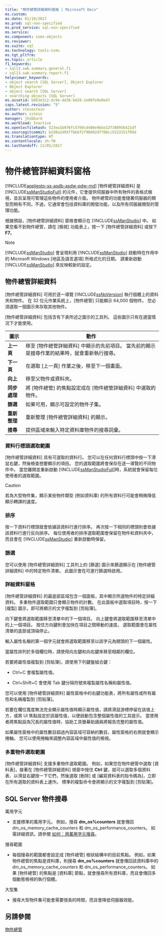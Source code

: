 ```yaml
---
title: "物件總管詳細資料窗格 | Microsoft Docs"
ms.custom: 
ms.date: 01/19/2017
ms.prod: sql-non-specified
ms.prod_service: sql-non-specified
ms.service: 
ms.component: ssms-objects
ms.reviewer: 
ms.suite: sql
ms.technology: tools-ssms
ms.tgt_pltfrm: 
ms.topic: article
f1_keywords:
- sql13.swb.summary.general.f1
- sql13.swb.summary.report.f1
helpviewer_keywords:
- object search [SQL Server], Object Explorer
- Object Explorer
- object search [SQL Server]
- searching objects [SQL Server]
ms.assetid: b963e3c2-dc9e-4d38-bd28-2e00fe9e0e47
caps.latest.revision: "5"
author: stevestein
ms.author: sstein
manager: jhubbard
ms.workload: Inactive
ms.openlocfilehash: 523ea1b976fc5769cd400e9bbe32f380956421df
ms.sourcegitcommit: b2d8a2d95ffbb6f2f98692d7760cc5523151f99d
ms.translationtype: HT
ms.contentlocale: zh-TW
ms.lasthandoff: 12/05/2017
---
```

# <a name="object-explorer-details-pane"></a>物件總管詳細資料窗格
[!INCLUDE[appliesto-ss-asdb-asdw-pdw-md](../../includes/appliesto-ss-asdb-asdw-pdw-md.md)] [物件總管詳細資料] 是 [!INCLUDE[ssManStudioFull](../../includes/ssmanstudiofull_md.md)] 的元件，它會提供伺服器中所有物件的表格式檢視，並且呈現可管理這些物件的使用者介面。 物件總管的功能會隨著伺服器的類型而稍有不同，不過，它通常會包括資料庫的開發功能，以及所有伺服器類型的管理功能。  
  
根據預設，[物件總管詳細資料] 窗格會顯示在 [!INCLUDE[ssManStudio](../../includes/ssmanstudio_md.md)] 中。 如果您看不到物件總管，請在 [檢視] 功能表上，按一下 [物件總管詳細資料] 或按下 **F7**。  
  
> [!NOTE]  
> [!INCLUDE[ssManStudio](../../includes/ssmanstudio_md.md)] 會呈現利用 [!INCLUDE[ssManStudio](../../includes/ssmanstudio_md.md)] 啟動時在作用中的 Microsoft Windows [地區及語言選項] 所格式化的日期。 請重新啟動 [!INCLUDE[ssManStudio](../../includes/ssmanstudio_md.md)] 來反映較新的設定。  
  
## <a name="object-explorer-details"></a>物件總管詳細資料  
[物件總管詳細資料] 可用於逐一導覽 [!INCLUDE[ssNoVersion](../../includes/ssnoversion_md.md)] 執行個體上的資料夾和物件。 在 32 位元作業系統上，[物件總管] 只能顯示 64,000 個物件。 您必須選取一個圖示來存取其他物件。  
  
[物件總管詳細資料] 包括含有下表所述之圖示的工具列。 這些圖示只有在適當情況下才能使用。  
  
|圖示|動作|  
|--------|----------|  
|**上一頁**|移至 [物件總管詳細資料] 中顯示的先前項目。 當先前的顯示是搜尋作業的結果時，就會重新執行搜尋。|  
|**下一頁**|在選取 [上一頁] 作業之後，移至下一個畫面。|  
|**向上**|移至父物件或資料夾。|  
|**同步處理**|將 [物件總管] 的焦點設定成在 [物件總管詳細資料] 中選取的物件。|  
|**篩選**|如果可用，顯示可設定的物件子集。|  
|**重新整理**|重新整理 [物件總管詳細資料] 的顯示。|  
|**搜尋**|提供區域來輸入特定資料庫物件的搜尋詞彙。|  
  
### <a name="column-header-selections"></a>資料行標頭選取範圍  
[物件總管詳細資料] 具有可選取的資料行。 您可以在任何資料行標頭中按一下滑鼠右鍵，然後檢查想要顯示的項目。 您的選取範圍將會保存在逐一導覽的不同物件中。 當您離開並重新啟動 [!INCLUDE[ssManStudioFull](../../includes/ssmanstudiofull_md.md)]時，系統就會保留每位使用者的選取範圍。  
  
> [!CAUTION]  
> 若為大型物件集，顯示某些物件類型 (例如資料庫) 的所有資料行可能會稍微降低顯示轉譯的速度。  
  
### <a name="sorting"></a>排序  
按一下資料行標頭就會依據該資料行進行排序。 再次按一下相同的標頭則會依據該資料行進行反向排序。 每位使用者的排序選取範圍會保留在物件和資料夾中，而且會在 [!INCLUDE[ssManStudio](../../includes/ssmanstudio_md.md)] 重新啟動時保留。  
  
### <a name="filtering"></a>篩選  
您可以使用 [物件總管詳細資料] 工具列上的 [篩選] 圖示來篩選顯示在 [物件總管詳細資料] 中的特定物件清單。 此圖示會在可進行篩選時啟用。  
  
### <a name="details-pane"></a>詳細資料窗格  
[物件總管詳細資料] 的最底部區域包含一個面板，其中顯示所選物件的特定詳細資料。 多重物件選取範圍只會顯示物件的計數。 在此面板中選取項目時，按一下 [複製] 圖示，即可將顯示的文字複製到 [剪貼簿]。  
  
向下鍵會將選取範圍移至清單中的下一個項目。 向上鍵會將選取範圍移至清單中的上一個項目。 按住方向鍵則會加快在項目之間移動的速度。 選取範圍會在屬性清單的底部或頂端停止。  
  
輸入屬性名稱的第一個字元就會將選取範圍移至以該字元為開頭的下一個屬性。  
  
當屬性排列於多個欄位時，請使用向左鍵和向右鍵來移至相鄰的欄位。  
  
若要將屬性值複製到 [剪貼簿]，請使用下列鍵盤組合鍵：  
  
-   Ctrl+C 會複製屬性值。  
  
-   Ctrl+Shift+C 會使用 Tab 鍵分隔符號來複製屬性名稱和屬性值。  
  
您可以使用 [物件總管詳細資料] 屬性窗格中的右鍵功能表，將所有屬性或所有屬性和名稱複製到 [剪貼簿]。  
  
若要在欄位寬度無法完全顯示屬性值時顯示屬性值，請將滑鼠游標停留在該值上方，或將 UI 焦點設定於該屬性值，以便啟動包含整個屬性值的工具提示。 當使用者將焦點設為冗長的屬性值時，協助工具螢幕助讀員將報告完整的屬性值。  
  
如果屬性窗格中的屬性數目超過內容區域可容納的數目，屬性窗格的右側就會顯示捲軸。 您可以使用捲軸來調整內容區域中屬性值的檢視。  
  
### <a name="multiple-object-selection"></a>多重物件選取範圍  
[物件總管詳細資料] 支援多重物件選取範圍。 例如，如果您在物件總管中選取 [資料表]，接著在 [物件總管詳細資料] 視窗中按住 **Ctrl** 鍵，就可以選取多個資料表、以滑鼠右鍵按一下它們，然後選取 [刪除] 或 [編寫資料表的指令碼為]，立即在所有選取的資料表上運作。 標準的複製命令會將顯示的文字複製到 [剪貼簿]。  
  
## <a name="sql-server-object-search"></a>SQL Server 物件搜尋  
萬用字元  
  
-   支援標準的萬用字元。 例如，搜尋 **dm_os%counters** 就會傳回 dm_os_memory_cache_counters 和 dm_os_performance_counters。 如需詳細資訊，請參閱 [如何：用萬用字元搜尋](http://msdn.microsoft.com/en-us/449600f8-cc87-4b3f-878a-59c158a88a40)。  
  
搜尋範圍  
  
-   每個搜尋的範圍都會設定成 [物件總管] 樹狀結構中的目前焦點。 例如，如果物件總管的焦點是資料庫，則搜尋 **dm_os%counters** 就會傳回該資料庫中的 dm_os_memory_cache_counters 和 dm_os_performance_counters。 如果 [物件總管] 的焦點是 [資料庫] 節點，就會搜尋所有資料庫，而且會傳回多個動態檢視的執行個體。  
  
大型集  
  
-   搜尋大型物件集可能會需要很長的時間，而且會降低伺服器效能。  
  
## <a name="see-also"></a>另請參閱  
[物件總管](../../ssms/object/object-explorer.md)  
  
